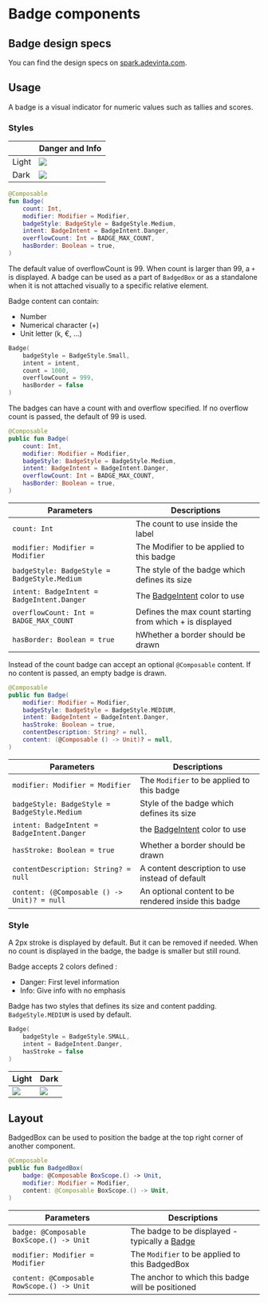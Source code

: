 # Badge components

## Badge design specs

You can find the design specs
on [spark.adevinta.com](https://spark.adevinta.com/1186e1705/p/8711ec-badge/b/98915d).

## Usage

A badge is a visual indicator for numeric values such as tallies and scores.

### Styles

|       | Danger and Info                                                                                                                                                  |
|-------|------------------------------------------------------------------------------------------------------------------------------------------------------------------|
| Light | ![](../../../../../../../../../spark-screenshot-testing/src/test/snapshots/images/com.adevinta.spark_PreviewScreenshotTests_preview_tests_badge_badge_light.png) |
| Dark  | ![](../../../../../../../../../spark-screenshot-testing/src/test/snapshots/images/com.adevinta.spark_PreviewScreenshotTests_preview_tests_badge_badge_dark.png)  |

```kotlin
@Composable
fun Badge(
    count: Int,
    modifier: Modifier = Modifier,
    badgeStyle: BadgeStyle = BadgeStyle.Medium,
    intent: BadgeIntent = BadgeIntent.Danger,
    overflowCount: Int = BADGE_MAX_COUNT,
    hasBorder: Boolean = true,
)
```

The default value of overflowCount is 99. When count is larger than 99, a `+` is displayed.
A badge can be used as a part of `BadgedBox` or as a standalone when it is not attached visually to
a specific relative element.

Badge content can contain:

- Number
- Numerical character (+)
- Unit letter (k, €, ...)

```kotlin
Badge(
    badgeStyle = BadgeStyle.Small,
    intent = intent,
    count = 1000,
    overflowCount = 999,
    hasBorder = false
)
```

The badges can have a count with and overflow specified. If no overflow count is passed,
the default of 99 is used.

```kotlin
@Composable
public fun Badge(
    count: Int,
    modifier: Modifier = Modifier,
    badgeStyle: BadgeStyle = BadgeStyle.Medium,
    intent: BadgeIntent = BadgeIntent.Danger,
    overflowCount: Int = BADGE_MAX_COUNT,
    hasBorder: Boolean = true,
)
```

| Parameters                                   | Descriptions                                             |
|----------------------------------------------|----------------------------------------------------------|
| `count: Int`                                 | The count to use inside the label                        |
| `modifier: Modifier = Modifier`              | The Modifier to be applied to this badge                 |                                                                                                                     |
| `badgeStyle: BadgeStyle = BadgeStyle.Medium` | The style of the badge which defines its size            |
| `intent: BadgeIntent = BadgeIntent.Danger`   | The [BadgeIntent](BadgeIntent.kt) color to use           |
| `overflowCount: Int = BADGE_MAX_COUNT`       | Defines the max count starting from which + is displayed |
| `hasBorder: Boolean = true`                  | hWhether a border should be drawn                        |

Instead of the count badge can accept an optional `@Composable` content.
If no content is passed, an empty badge is drawn.

```kotlin
@Composable
public fun Badge(
    modifier: Modifier = Modifier,
    badgeStyle: BadgeStyle = BadgeStyle.MEDIUM,
    intent: BadgeIntent = BadgeIntent.Danger,
    hasStroke: Boolean = true,
    contentDescription: String? = null,
    content: (@Composable () -> Unit)? = null,
)
```

| Parameters                                   | Descriptions                                         |
|----------------------------------------------|------------------------------------------------------|
| `modifier: Modifier = Modifier`              | The `Modifier` to be applied to this badge           |                                                                                                                     |
| `badgeStyle: BadgeStyle = BadgeStyle.Medium` | Style of the badge which defines its size            |
| `intent: BadgeIntent = BadgeIntent.Danger`   | the [BadgeIntent](BadgeIntent.kt) color to use       |
| `hasStroke: Boolean = true`                  | Whether a border should be drawn                     |
| `contentDescription: String? = null`         | A content description to use instead of default      |
| `content: (@Composable () -> Unit)? = null`  | An optional content to be rendered inside this badge |                                                                        |

### Style

A 2px stroke is displayed by default. But it can be removed if needed.
When no count is displayed in the badge, the badge is smaller but still round.

Badge accepts 2 colors defined :

- Danger: First level information
- Info: Give info with no emphasis

Badge has two styles that defines its size and content padding. `BadgeStyle.MEDIUM` is used by
default.

```kotlin
Badge(
    badgeStyle = BadgeStyle.SMALL,
    intent = BadgeIntent.Danger,
    hasStroke = false
)
```

| Light                                                                                                                                                                 | Dark                                                                                                                                                                 |
|-----------------------------------------------------------------------------------------------------------------------------------------------------------------------|----------------------------------------------------------------------------------------------------------------------------------------------------------------------|
| ![](../../../../../../../../../spark-screenshot-testing/src/test/snapshots/images//com.adevinta.spark_PreviewScreenshotTests_preview_tests_badge_badgedbox_light.png) | ![](../../../../../../../../../spark-screenshot-testing/src/test/snapshots/images//com.adevinta.spark_PreviewScreenshotTests_preview_tests_badge_badgedbox_dark.png) |

## Layout

BadgedBox can be used to position the badge at the top right corner of another component.

```kotlin
@Composable
public fun BadgedBox(
    badge: @Composable BoxScope.() -> Unit,
    modifier: Modifier = Modifier,
    content: @Composable BoxScope.() -> Unit,
)
```

| Parameters                                 | Descriptions                                              |
|--------------------------------------------|-----------------------------------------------------------|
| `badge: @Composable BoxScope.() -> Unit`   | The badge to be displayed - typically a [Badge](Badge.kt) |
| `modifier: Modifier = Modifier`            | The `Modifier` to be applied to this BadgedBox            |
| `content: @Composable RowScope.() -> Unit` | The anchor to which this badge will be positioned         |
